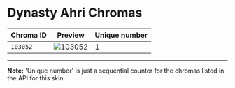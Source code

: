 # Dynasty Ahri Chromas

| Chroma ID | Preview | Unique number |
|---|---|---|
| `103052` | ![103052](https://raw.communitydragon.org/latest/plugins/rcp-be-lol-game-data/global/default/v1/champion-chroma-images/103/103052.png) | 1 |

---

**Note:** 'Unique number' is just a sequential counter for the chromas listed in the API for this skin.